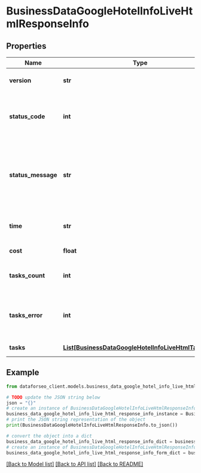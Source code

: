 # BusinessDataGoogleHotelInfoLiveHtmlResponseInfo


## Properties

Name | Type | Description | Notes
------------ | ------------- | ------------- | -------------
**version** | **str** | the current version of the API | [optional] 
**status_code** | **int** | general status code you can find the full list of the response codes here | [optional] 
**status_message** | **str** | general informational message you can find the full list of general informational messages here | [optional] 
**time** | **str** | total execution time, seconds | [optional] 
**cost** | **float** | total tasks cost, USD | [optional] 
**tasks_count** | **int** | the number of tasks in the tasks array | [optional] 
**tasks_error** | **int** | the number of tasks in the tasks array returned with an error | [optional] 
**tasks** | [**List[BusinessDataGoogleHotelInfoLiveHtmlTaskInfo]**](BusinessDataGoogleHotelInfoLiveHtmlTaskInfo.md) | array of tasks | [optional] 

## Example

```python
from dataforseo_client.models.business_data_google_hotel_info_live_html_response_info import BusinessDataGoogleHotelInfoLiveHtmlResponseInfo

# TODO update the JSON string below
json = "{}"
# create an instance of BusinessDataGoogleHotelInfoLiveHtmlResponseInfo from a JSON string
business_data_google_hotel_info_live_html_response_info_instance = BusinessDataGoogleHotelInfoLiveHtmlResponseInfo.from_json(json)
# print the JSON string representation of the object
print(BusinessDataGoogleHotelInfoLiveHtmlResponseInfo.to_json())

# convert the object into a dict
business_data_google_hotel_info_live_html_response_info_dict = business_data_google_hotel_info_live_html_response_info_instance.to_dict()
# create an instance of BusinessDataGoogleHotelInfoLiveHtmlResponseInfo from a dict
business_data_google_hotel_info_live_html_response_info_form_dict = business_data_google_hotel_info_live_html_response_info.from_dict(business_data_google_hotel_info_live_html_response_info_dict)
```
[[Back to Model list]](../README.md#documentation-for-models) [[Back to API list]](../README.md#documentation-for-api-endpoints) [[Back to README]](../README.md)


